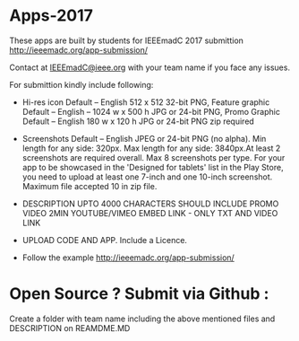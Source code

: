 # Apps-2017
These apps are built by students for IEEEmadC 2017 submittion http://ieeemadc.org/app-submission/

Contact at IEEEmadC@ieee.org with your team name if you face any issues.

For submittion kindly include following:
* Hi-res icon Default – English 512 x 512 32-bit PNG, Feature graphic Default – English – 1024 w x 500 h JPG or 24-bit PNG, Promo Graphic Default – English 180 w x 120 h JPG or 24-bit PNG zip required

* Screenshots Default – English JPEG or 24-bit PNG (no alpha). Min length for any side: 320px. Max length for any side: 3840px.At least 2 screenshots are required overall. Max 8 screenshots per type. For your app to be showcased in the 'Designed for tablets' list in the Play Store, you need to upload at least one 7-inch and one 10-inch screenshot. Maximum file accepted 10 in zip file.

* DESCRIPTION UPTO 4000 CHARACTERS SHOULD INCLUDE PROMO VIDEO 2MIN YOUTUBE/VIMEO EMBED LINK - ONLY TXT AND VIDEO LINK

* UPLOAD CODE AND APP. Include a Licence.

* Follow the example http://ieeemadc.org/app-submission/

# Open Source ? Submit via Github :
Create a folder with team name including the above mentioned files and DESCRIPTION on REAMDME.MD

